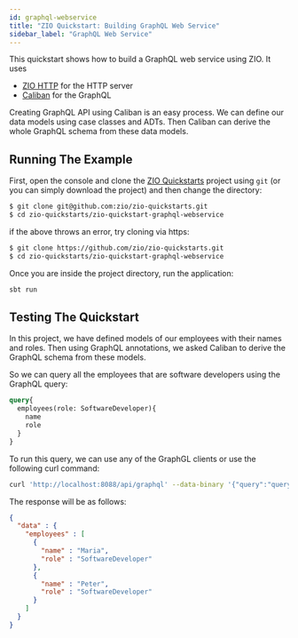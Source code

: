 ```yaml
---
id: graphql-webservice
title: "ZIO Quickstart: Building GraphQL Web Service"
sidebar_label: "GraphQL Web Service"
---
```


This quickstart shows how to build a GraphQL web service using ZIO. It uses
- [ZIO HTTP](https://zio.dev/zio-http/) for the HTTP server
- [Caliban](https://ghostdogpr.github.io/caliban/) for the GraphQL

Creating GraphQL API using Caliban is an easy process. We can define our data models using case classes and ADTs. Then Caliban can derive the whole GraphQL schema from these data models.

## Running The Example

First, open the console and clone the [ZIO Quickstarts](https://github.com/zio/zio-quickstarts) project using `git` (or you can simply download the project) and then change the directory:

```bash
$ git clone git@github.com:zio/zio-quickstarts.git 
$ cd zio-quickstarts/zio-quickstart-graphql-webservice
```

if the above throws an error, try cloning via https:

```bash 
$ git clone https://github.com/zio/zio-quickstarts.git
$ cd zio-quickstarts/zio-quickstart-graphql-webservice
```

Once you are inside the project directory, run the application:

```bash
sbt run
```

## Testing The Quickstart

In this project, we have defined models of our employees with their names and roles. Then using GraphQL annotations, we asked Caliban to derive the GraphQL schema from these models.

So we can query all the employees that are software developers using the GraphQL query:

```graphql
query{
  employees(role: SoftwareDeveloper){
    name
    role
  }
}
```

To run this query, we can use any of the GraphGL clients or use the following curl command:

```bash
curl 'http://localhost:8088/api/graphql' --data-binary '{"query":"query{\n employees(role: SoftwareDeveloper){\n name\n role\n}\n}"}'
```

The response will be as follows:

```json
{
  "data" : {
    "employees" : [
      {
        "name" : "Maria",
        "role" : "SoftwareDeveloper"
      },
      {
        "name" : "Peter",
        "role" : "SoftwareDeveloper"
      }
    ]
  }
}
```
